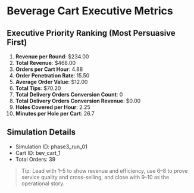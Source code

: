 # Beverage Cart Executive Metrics

## Executive Priority Ranking (Most Persuasive First)
1. **Revenue per Round**: $234.00
2. **Total Revenue**: $468.00
3. **Orders per Cart Hour**: 4.88
4. **Order Penetration Rate**: 15.50
5. **Average Order Value**: $12.00
6. **Total Tips**: $70.20
7. **Total Delivery Orders Conversion Count**: 0
8. **Total Delivery Orders Conversion Revenue**: $0.00
9. **Holes Covered per Hour**: 2.25
10. **Minutes per Hole per Cart**: 26.7

## Simulation Details
- Simulation ID: phase3_run_01
- Cart ID: bev_cart_1
- Total Orders: 39

> Tip: Lead with 1–5 to show revenue and efficiency, use 6–8 to prove service quality and cross-selling, and close with 9–10 as the operational story.
